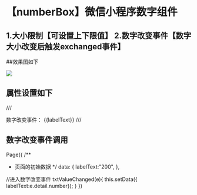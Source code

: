 # 【numberBox】微信小程序数字组件
## 1.大小限制【可设置上下限值】 2.数字改变事件【数字大小改变后触发exchanged事件】
##效果图如下

![](https://github.com/puti520/numberBox/blob/master/Test/wxnumberbox1.gif)

## 属性设置如下

///
<!--pages/Test/Test.wxml-->
<view>
  <view>
    <numberBox bindtxtValueChanged="txtValueChanged"  number="200" maximum="1000" minimum="-100" remark="最小值:-100 最大值1000 （可以为空）" ></numberBox>
    <label>数字改变事件：</label>
    <label>{{labelText}}</label>
  </view>
</view>
///

## 数字改变事件调用


Page({
  /**
   * 页面的初始数据
   */
  data: {
    labelText:"200",
  },

  //进入数字改变事件
  txtValueChanged(e){
    this.setData({ labelText:e.detail.number});
  }
})

